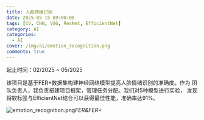 ```yaml
---
title: 人脸情绪识别
date: 2025-05-15 09:00:00
tags: [CV, CNN, VGG, ResNet, EfficientNet]
category: AI
categories:
  - AI
cover: /img/ai/emotion_recognition.png
comments: true
---
```


起止时间：02/2025 ~ 05/2025

该项目是基于FER+数据集构建神经网络模型提高人脸情绪识别的准确度。作为
团队负责人，我负责搭建项目框架，管理任务分配。我们对5种模型进行实验，
发现将软标签与EfficientNet结合可以获得最佳性能，准确率达91%。

  ![emotion_recognition.png](/img/ai/emotion_recognition.png)_FER&FER+_


<script src="https://cdn.jsdelivr.net/npm/twikoo@1.6.38/dist/twikoo.all.min.js"></script>
<script>twikoo.init({el: '#twikoo',envId: 'https://comment.jinhongcai.work'})</script>

